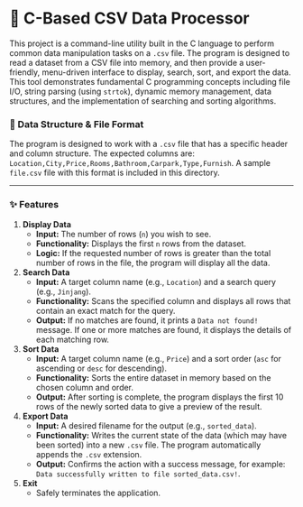 # 📁 C-Based CSV Data Processor
This project is a command-line utility built in the C language to perform common data manipulation tasks on a `.csv` file. The program is designed to read a dataset from a CSV file into memory, and then provide a user-friendly, menu-driven interface to display, search, sort, and export the data. This tool demonstrates fundamental C programming concepts including file I/O, string parsing (using `strtok`), dynamic memory management, data structures, and the implementation of searching and sorting algorithms.

### 📎 Data Structure & File Format
The program is designed to work with a `.csv` file that has a specific header and column structure. The expected columns are:
`Location,City,Price,Rooms,Bathroom,Carpark,Type,Furnish`. A sample `file.csv` file with this format is included in this directory.

---

### ✨ Features
1.  **Display Data**
    * **Input:** The number of rows (`n`) you wish to see.
    * **Functionality:** Displays the first `n` rows from the dataset.
    * **Logic:** If the requested number of rows is greater than the total number of rows in the file, the program will display all the data.
2.  **Search Data**
    * **Input:** A target column name (e.g., `Location`) and a search query (e.g., `Jinjang`).
    * **Functionality:** Scans the specified column and displays all rows that contain an exact match for the query.
    * **Output:** If no matches are found, it prints a `Data not found!` message. If one or more matches are found, it displays the details of each matching row.
3.  **Sort Data**
    * **Input:** A target column name (e.g., `Price`) and a sort order (`asc` for ascending or `desc` for descending).
    * **Functionality:** Sorts the entire dataset in memory based on the chosen column and order.
    * **Output:** After sorting is complete, the program displays the first 10 rows of the newly sorted data to give a preview of the result.
4.  **Export Data**
    * **Input:** A desired filename for the output (e.g., `sorted_data`).
    * **Functionality:** Writes the current state of the data (which may have been sorted) into a new `.csv` file. The program automatically appends the `.csv` extension.
    * **Output:** Confirms the action with a success message, for example: `Data successfully written to file sorted_data.csv!`.
5.  **Exit**
    * Safely terminates the application.
